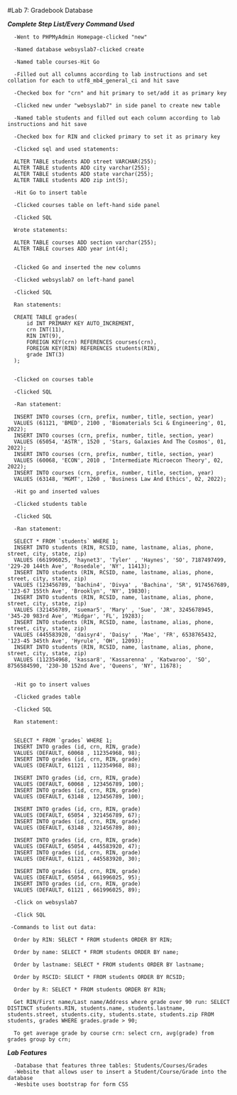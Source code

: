 #Lab 7: Gradebook Database


***Complete Step List/Every Command Used***

      -Went to PHPMyAdmin Homepage-clicked "new"

      -Named database websyslab7-clicked create

      -Named table courses-Hit Go

      -Filled out all columns according to lab instructions and set collation for each to utf8_mb4_general_ci and hit save

      -Checked box for "crn" and hit primary to set/add it as primary key

      -Clicked new under "websyslab7" in side panel to create new table

      -Named table students and filled out each column according to lab instructions and hit save

      -Checked box for RIN and clicked primary to set it as primary key

      -Clicked sql and used statements:

      ALTER TABLE students ADD street VARCHAR(255);
      ALTER TABLE students ADD city varchar(255);
      ALTER TABLE students ADD state varchar(255);
      ALTER TABLE students ADD zip int(5);

      -Hit Go to insert table 

      -Clicked courses table on left-hand side panel

      -Clicked SQL

      Wrote statements:

      ALTER TABLE courses ADD section varchar(255);
      ALTER TABLE courses ADD year int(4);


      -Clicked Go and inserted the new columns

      -Clicked websyslab7 on left-hand panel

      -Clicked SQL

      Ran statements:

      CREATE TABLE grades(
          id INT PRIMARY KEY AUTO_INCREMENT,
          crn INT(11),
          RIN INT(9),
          FOREIGN KEY(crn) REFERENCES courses(crn),
          FOREIGN KEY(RIN) REFERENCES students(RIN),
          grade INT(3)
      );


      -Clicked on courses table 

      -Clicked SQL 

      -Ran statement:

      INSERT INTO courses (crn, prefix, number, title, section, year)
      VALUES (61121, 'BMED', 2100 , 'Biomaterials Sci & Engineering', 01, 2022);
      INSERT INTO courses (crn, prefix, number, title, section, year)
      VALUES (65054, 'ASTR', 1520 , 'Stars, Galaxies And The Cosmos', 01, 2022);
      INSERT INTO courses (crn, prefix, number, title, section, year)
      VALUES (60068, 'ECON', 2010 , 'Intermediate Microecon Theory', 02, 2022);
      INSERT INTO courses (crn, prefix, number, title, section, year)
      VALUES (63148, 'MGMT', 1260 , 'Business Law And Ethics', 02, 2022);

      -Hit go and inserted values 

      -Clicked students table

      -Clicked SQL 

      -Ran statement:

      SELECT * FROM `students` WHERE 1;
      INSERT INTO students (RIN, RCSID, name, lastname, alias, phone, street, city, state, zip)
      VALUES (661996025, 'haynet3', 'Tyler' , 'Haynes', 'SO', 7187497499, '229-20 144th Ave', 'Rosedale', 'NY', 11413);
      INSERT INTO students (RIN, RCSID, name, lastname, alias, phone, street, city, state, zip)
      VALUES (123456789, 'bachin4', 'Divya' , 'Bachina', 'SR', 9174567689, '123-67 155th Ave', 'Brooklyn', 'NY', 19830);
      INSERT INTO students (RIN, RCSID, name, lastname, alias, phone, street, city, state, zip)
      VALUES (321456789, 'suemar5', 'Mary' , 'Sue', 'JR', 3245678945, '345-20 983rd Ave', 'Midgar', 'FL', 19283);
      INSERT INTO students (RIN, RCSID, name, lastname, alias, phone, street, city, state, zip)
      VALUES (445583920, 'daisyr4', 'Daisy' , 'Mae', 'FR', 6538765432, '123-45 345th Ave', 'Hyrule', 'OH', 12093);
      INSERT INTO students (RIN, RCSID, name, lastname, alias, phone, street, city, state, zip)
      VALUES (112354968, 'kassar8', 'Kassarenna' , 'Katwaroo', 'SO', 8756584590, '230-30 152nd Ave', 'Queens', 'NY', 11678);


      -Hit go to insert values

      -Clicked grades table 

      -Clicked SQL

      Ran statement:
      
      
      SELECT * FROM `grades` WHERE 1;
      INSERT INTO grades (id, crn, RIN, grade)
      VALUES (DEFAULT, 60068 , 112354968, 98);
      INSERT INTO grades (id, crn, RIN, grade)
      VALUES (DEFAULT, 61121 , 112354968, 88);

      INSERT INTO grades (id, crn, RIN, grade)
      VALUES (DEFAULT, 60068 , 123456789, 100);
      INSERT INTO grades (id, crn, RIN, grade)
      VALUES (DEFAULT, 63148 , 123456789, 100);

      INSERT INTO grades (id, crn, RIN, grade)
      VALUES (DEFAULT, 65054 , 321456789, 67);
      INSERT INTO grades (id, crn, RIN, grade)
      VALUES (DEFAULT, 63148 , 321456789, 80);

      INSERT INTO grades (id, crn, RIN, grade)
      VALUES (DEFAULT, 65054 , 445583920, 47);
      INSERT INTO grades (id, crn, RIN, grade)
      VALUES (DEFAULT, 61121 , 445583920, 30);

      INSERT INTO grades (id, crn, RIN, grade)
      VALUES (DEFAULT, 65054 , 661996025, 95);
      INSERT INTO grades (id, crn, RIN, grade)
      VALUES (DEFAULT, 61121 , 661996025, 89);

      -Click on websyslab7

      -Click SQL
     
     -Commands to list out data:

      Order by RIN: SELECT * FROM students ORDER BY RIN;

      Order by name: SELECT * FROM students ORDER BY name;

      Order by lastname: SELECT * FROM students ORDER BY lastname;

      Order by RSCID: SELECT * FROM students ORDER BY RCSID;

      Order by R: SELECT * FROM students ORDER BY RIN;

      Get RIN/First name/Last name/Address where grade over 90 run: SELECT DISTINCT students.RIN, students.name, students.lastname, students.street, students.city, students.state, students.zip FROM students, grades WHERE grades.grade > 90;

      To get average grade by course crn: select crn, avg(grade) from grades group by crn;


***Lab Features***

      -Database that features three tables: Students/Courses/Grades
      -Website that allows user to insert a Student/Course/Grade into the database
      -Wesbite uses bootstrap for form CSS




